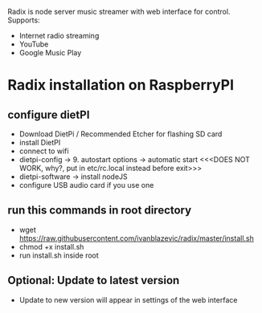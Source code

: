 Radix is node server music streamer with web interface for control.
Supports:
- Internet radio streaming
- YouTube
- Google Music Play

# Radix installation on RaspberryPI

## configure dietPI
- Download DietPi / Recommended Etcher for flashing SD card
- install DietPI
- connect to wifi
- dietpi-config -> 9. autostart options -> automatic start <<<DOES NOT WORK, why?, put in etc/rc.local instead before exit>>>
- dietpi-software -> install nodeJS
- configure USB audio card if you use one
## run this commands in root directory
- wget https://raw.githubusercontent.com/ivanblazevic/radix/master/install.sh
- chmod +x install.sh
- run install.sh inside root

## Optional: Update to latest version
- Update to new version will appear in settings of the web interface
